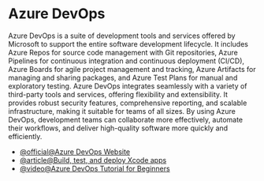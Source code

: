 # Azure DevOps

Azure DevOps is a suite of development tools and services offered by Microsoft to support the entire software development lifecycle. It includes Azure Repos for source code management with Git repositories, Azure Pipelines for continuous integration and continuous deployment (CI/CD), Azure Boards for agile project management and tracking, Azure Artifacts for managing and sharing packages, and Azure Test Plans for manual and exploratory testing. Azure DevOps integrates seamlessly with a variety of third-party tools and services, offering flexibility and extensibility. It provides robust security features, comprehensive reporting, and scalable infrastructure, making it suitable for teams of all sizes. By using Azure DevOps, development teams can collaborate more effectively, automate their workflows, and deliver high-quality software more quickly and efficiently.

- [@official@Azure DevOps Website](https://azure.microsoft.com/en-gb/products/devops)
- [@article@Build, test, and deploy Xcode apps](https://learn.microsoft.com/en-us/azure/devops/pipelines/ecosystems/xcode?view=azure-devops)
- [@video@Azure DevOps Tutorial for Beginners](https://www.youtube.com/watch?v=4BibQ69MD8c)